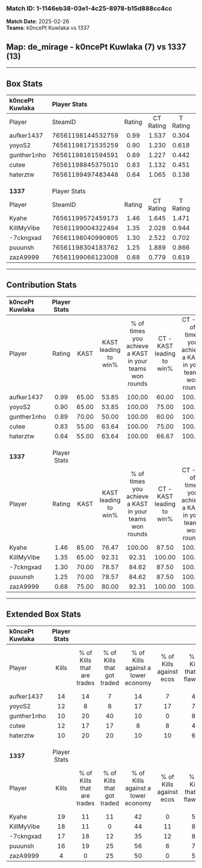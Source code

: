 ### Match ID: 1-1146eb38-03e1-4c25-8978-b15d888cc4cc  
**Match Date**: 2025-02-26  
**Teams**: k0ncePt Kuwlaka vs 1337  

## **Map**: de_mirage - k0ncePt Kuwlaka (7) vs 1337 (13)  
---  

## Box Stats  

| **k0ncePt Kuwlaka** | Player Stats      |        |           |          |       |      |       |         |        |      |     |
| :- | :- | :-: | :-: | :-: | :-: | :-: | :-: | :-: | :-: | :-: | :-: |
| Player              | SteamID           | Rating | CT Rating | T Rating | KAST  | ADR  | Kills | Assists | Deaths | K/D  | HS% |
| aufker1437          | 76561198144532759 |  0.99  |   1.537   |  0.304   | 65.00 | 59.3 |  14   |    1    |   13   | 1.08 | 35  |
| yoyoS2              | 76561198171535259 |  0.90  |   1.230   |  0.618   | 65.00 | 75.3 |  12   |    7    |   16   | 0.75 | 25  |
| gunther1nho         | 76561198161594591 |  0.89  |   1.227   |  0.442   | 70.00 | 65.2 |  10   |    4    |   13   | 0.77 | 40  |
| cutee               | 76561198845375010 |  0.83  |   1.132   |  0.451   | 55.00 | 72.1 |  12   |    4    |   15   | 0.80 | 66  |
| haterztw            | 76561199497483448 |  0.64  |   1.065   |  0.138   | 55.00 | 60.5 |  10   |    1    |   17   | 0.59 | 70  |
|                     |                   |        |           |          |       |      |       |         |        |      |     |
|                     |                   |        |           |          |       |      |       |         |        |      |     |
|                     |                   |        |           |          |       |      |       |         |        |      |     |
| **1337**            | Player Stats      |        |           |          |       |      |       |         |        |      |     |
| Player              | SteamID           | Rating | CT Rating | T Rating | KAST  | ADR  | Kills | Assists | Deaths | K/D  | HS% |
| Kyahe               | 76561199572459173 |  1.46  |   1.645   |  1.471   | 85.00 | 87.3 |  19   |    5    |   13   | 1.46 | 57  |
| KiIIMyVibe          | 76561199004322494 |  1.35  |   2.028   |  0.944   | 65.00 | 90.2 |  18   |    3    |   10   | 1.80 | 44  |
| -7ckngxad           | 76561198040990805 |  1.30  |   2.522   |  0.702   | 70.00 | 90.5 |  17   |    4    |   12   | 1.42 | 41  |
| puuunsh             | 76561198304183762 |  1.25  |   1.889   |  0.866   | 70.00 | 85.8 |  16   |    6    |   12   | 1.33 | 50  |
| zazA9999            | 76561199066123008 |  0.68  |   0.779   |  0.619   | 75.00 | 49.9 |   4   |    7    |   11   | 0.36 | 75  |
---  

## Contribution Stats  

| **k0ncePt Kuwlaka** | Player Stats |       |                      |                                                        |                           |                                                             |                          |                                                            |
| :- | :-: | :-: | :-: | :-: | :-: | :-: | :-: | :-: |
| Player              |    Rating    | KAST  | KAST leading to win% | % of times you achieve a KAST in your teams won rounds | CT - KAST leading to win% | CT - % of times you achieve a KAST in your teams won rounds | T - KAST leading to win% | T - % of times you achieve a KAST in your teams won rounds |
| aufker1437          |     0.99     | 65.00 |        53.85         |                         100.00                         |           60.00           |                           100.00                            |          33.33           |                           100.00                           |
| yoyoS2              |     0.90     | 65.00 |        53.85         |                         100.00                         |           75.00           |                           100.00                            |          20.00           |                           100.00                           |
| gunther1nho         |     0.89     | 70.00 |        50.00         |                         100.00                         |           60.00           |                           100.00                            |          25.00           |                           100.00                           |
| cutee               |     0.83     | 55.00 |        63.64         |                         100.00                         |           75.00           |                           100.00                            |          33.33           |                           100.00                           |
| haterztw            |     0.64     | 55.00 |        63.64         |                         100.00                         |           66.67           |                           100.00                            |          50.00           |                           100.00                           |
|                     |              |       |                      |                                                        |                           |                                                             |                          |                                                            |
|                     |              |       |                      |                                                        |                           |                                                             |                          |                                                            |
|                     |              |       |                      |                                                        |                           |                                                             |                          |                                                            |
| **1337**            | Player Stats |       |                      |                                                        |                           |                                                             |                          |                                                            |
| Player              |    Rating    | KAST  | KAST leading to win% | % of times you achieve a KAST in your teams won rounds | CT - KAST leading to win% | CT - % of times you achieve a KAST in your teams won rounds | T - KAST leading to win% | T - % of times you achieve a KAST in your teams won rounds |
| Kyahe               |     1.46     | 85.00 |        76.47         |                         100.00                         |           87.50           |                           100.00                            |          66.67           |                           100.00                           |
| KiIIMyVibe          |     1.35     | 65.00 |        92.31         |                         92.31                          |          100.00           |                           100.00                            |          83.33           |                           83.33                            |
| -7ckngxad           |     1.30     | 70.00 |        78.57         |                         84.62                          |           87.50           |                           100.00                            |          66.67           |                           66.67                            |
| puuunsh             |     1.25     | 70.00 |        78.57         |                         84.62                          |           87.50           |                           100.00                            |          66.67           |                           66.67                            |
| zazA9999            |     0.68     | 75.00 |        80.00         |                         92.31                          |          100.00           |                           100.00                            |          62.50           |                           83.33                            |
---  

## Extended Box Stats  

| **k0ncePt Kuwlaka** | Player Stats |                            |                            |                                    |                         |                              |                                 |        |                             |                                     |                          |                               |                            |
| :- | :-: | :-: | :-: | :-: | :-: | :-: | :-: | :-: | :-: | :-: | :-: | :-: | :-: |
| Player              |    Kills     | % of Kills that are trades | % of Kills that got traded | % of Kills against a lower economy | % of Kills against ecos | % of Kills that are flawless | % of Kills that are close duels | Deaths | % of Deaths that get traded | % of Deaths against a lower economy | % of Deaths against ecos | % of Deaths that are flawless | % of Deaths that are close |
| aufker1437          |      14      |             14             |             7              |                 14                 |            7            |              43              |                7                |   13   |             15              |                  8                  |            0             |              85               |             0              |
| yoyoS2              |      12      |             8              |             8              |                 17                 |           17            |              75              |                0                |   16   |             19              |                 13                  |            0             |              75               |             0              |
| gunther1nho         |      10      |             20             |             40             |                 10                 |            0            |              80              |                0                |   13   |              8              |                  8                  |            0             |              69               |             8              |
| cutee               |      12      |             17             |             17             |                 8                  |            8            |              42              |                8                |   15   |              7              |                 13                  |            0             |              73               |             13             |
| haterztw            |      10      |             20             |             20             |                 10                 |           10            |              60              |               10                |   17   |             12              |                 12                  |            0             |              65               |             12             |
|                     |              |                            |                            |                                    |                         |                              |                                 |        |                             |                                     |                          |                               |                            |
|                     |              |                            |                            |                                    |                         |                              |                                 |        |                             |                                     |                          |                               |                            |
|                     |              |                            |                            |                                    |                         |                              |                                 |        |                             |                                     |                          |                               |                            |
| **1337**            | Player Stats |                            |                            |                                    |                         |                              |                                 |        |                             |                                     |                          |                               |                            |
| Player              |    Kills     | % of Kills that are trades | % of Kills that got traded | % of Kills against a lower economy | % of Kills against ecos | % of Kills that are flawless | % of Kills that are close duels | Deaths | % of Deaths that get traded | % of Deaths against a lower economy | % of Deaths against ecos | % of Deaths that are flawless | % of Deaths that are close |
| Kyahe               |      19      |             11             |             11             |                 42                 |            0            |              53              |                5                |   13   |             23              |                 38                  |            0             |              69               |             0              |
| KiIIMyVibe          |      18      |             11             |             0              |                 44                 |           11            |              83              |               11                |   10   |             10              |                 50                  |            0             |              40               |             0              |
| -7ckngxad           |      17      |             18             |             12             |                 35                 |           12            |              88              |                0                |   12   |             42              |                 50                  |            0             |              83               |             0              |
| puuunsh             |      16      |             19             |             25             |                 56                 |            6            |              75              |                6                |   12   |              8              |                 58                  |            0             |              50               |             8              |
| zazA9999            |      4       |             0              |             25             |                 50                 |            0            |              50              |               25                |   11   |              0              |                 64                  |            0             |              45               |             18             |
